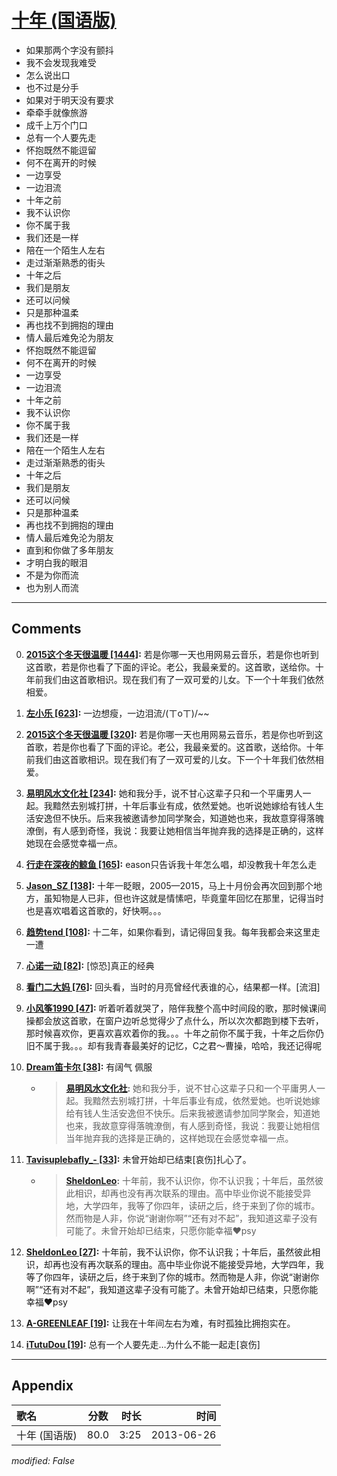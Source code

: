 # [十年 (国语版)](https://music.163.com/song?id=26608828)

* 如果那两个字没有颤抖
* 我不会发现我难受
* 怎么说出口
* 也不过是分手
* 如果对于明天没有要求
* 牵牵手就像旅游
* 成千上万个门口
* 总有一个人要先走
* 怀抱既然不能逗留
* 何不在离开的时候
* 一边享受
* 一边泪流
* 十年之前
* 我不认识你
* 你不属于我
* 我们还是一样
* 陪在一个陌生人左右
* 走过渐渐熟悉的街头
* 十年之后
* 我们是朋友
* 还可以问候
* 只是那种温柔
* 再也找不到拥抱的理由
* 情人最后难免沦为朋友
* 怀抱既然不能逗留
* 何不在离开的时候
* 一边享受
* 一边泪流
* 十年之前
* 我不认识你
* 你不属于我
* 我们还是一样
* 陪在一个陌生人左右
* 走过渐渐熟悉的街头
* 十年之后
* 我们是朋友
* 还可以问候
* 只是那种温柔
* 再也找不到拥抱的理由
* 情人最后难免沦为朋友
* 直到和你做了多年朋友
* 才明白我的眼泪
* 不是为你而流
* 也为别人而流


---

## Comments
0. **[2015这个冬天很温暖 \[1444\]](https://music.163.com/#/user/home?id=66435342):** 若是你哪一天也用网易云音乐，若是你也听到这首歌，若是你也看了下面的评论。老公，我最亲爱的。这首歌，送给你。十年前我们由这首歌相识。现在我们有了一双可爱的儿女。下一个十年我们依然相爱。

1. **[左小乐 \[623\]](https://music.163.com/#/user/home?id=53435951):** 一边想瘦，一边泪流/(ㄒoㄒ)/~~ 

2. **[2015这个冬天很温暖 \[320\]](https://music.163.com/#/user/home?id=66435342):** 若是你哪一天也用网易云音乐，若是你也听到这首歌，若是你也看了下面的评论。老公，我最亲爱的。这首歌，送给你。十年前我们由这首歌相识。现在我们有了一双可爱的儿女。下一个十年我们依然相爱。

3. **[易明风水文化社 \[234\]](https://music.163.com/#/user/home?id=304661423):** 她和我分手，说不甘心这辈子只和一个平庸男人一起。我黯然去别城打拼，十年后事业有成，依然爱她。也听说她嫁给有钱人生活安逸但不快乐。后来我被邀请参加同学聚会，知道她也来，我故意穿得落魄潦倒，有人感到奇怪，我说：我要让她相信当年抛弃我的选择是正确的，这样她现在会感觉幸福一点。

4. **[行走在深夜的鲸鱼 \[165\]](https://music.163.com/#/user/home?id=295480184):** eason只告诉我十年怎么唱，却没教我十年怎么走

5. **[Jason_SZ \[138\]](https://music.163.com/#/user/home?id=55972518):** 十年一眨眼，2005—2015，马上十月份会再次回到那个地方，虽知物是人已非，但也许这就是情愫吧，毕竟童年回忆在那里，记得当时也是喜欢唱着这首歌的，好快啊。。。

6. **[趋势tend \[108\]](https://music.163.com/#/user/home?id=285648228):** 十二年，如果你看到，请记得回复我。每年我都会来这里走一遭

7. **[心诺一动 \[82\]](https://music.163.com/#/user/home?id=54776971):** [惊恐]真正的经典

8. **[看门二大妈 \[76\]](https://music.163.com/#/user/home?id=5847519):** 回头看，当时的月亮曾经代表谁的心，结果都一样。[流泪]

9. **[小风筝1990 \[47\]](https://music.163.com/#/user/home?id=353940151):** 听着听着就哭了，陪伴我整个高中时间段的歌，那时候课间操都会放这首歌，在窗户边听总觉得少了点什么，所以次次都跑到楼下去听，那时候喜欢你，更喜欢喜欢着你的我。。。十年之前你不属于我，十年之后你仍旧不属于我。。。却有我青春最美好的记忆，C之君～曹操，哈哈，我还记得呢

10. **[Dream笛卡尔 \[38\]](https://music.163.com/#/user/home?id=484497498):** 有阔气      佩服
	* > **[易明风水文化社](https://music.163.com/#/user/home?id=304661423):** 她和我分手，说不甘心这辈子只和一个平庸男人一起。我黯然去别城打拼，十年后事业有成，依然爱她。也听说她嫁给有钱人生活安逸但不快乐。后来我被邀请参加同学聚会，知道她也来，我故意穿得落魄潦倒，有人感到奇怪，我说：我要让她相信当年抛弃我的选择是正确的，这样她现在会感觉幸福一点。

11. **[Tavisuplebafly_- \[33\]](https://music.163.com/#/user/home?id=528911847):** 未曾开始却已结束[哀伤]扎心了。
	* > **[SheldonLeo](https://music.163.com/#/user/home?id=117833061):** 十年前，我不认识你，你不认识我；十年后，虽然彼此相识，却再也没有再次联系的理由。高中毕业你说不能接受异地，大学四年，我等了你四年，读研之后，终于来到了你的城市。然而物是人非，你说“谢谢你啊”“还有对不起”，我知道这辈子没有可能了。未曾开始却已结束，只愿你能幸福❤psy

12. **[SheldonLeo \[27\]](https://music.163.com/#/user/home?id=117833061):** 十年前，我不认识你，你不认识我；十年后，虽然彼此相识，却再也没有再次联系的理由。高中毕业你说不能接受异地，大学四年，我等了你四年，读研之后，终于来到了你的城市。然而物是人非，你说“谢谢你啊”“还有对不起”，我知道这辈子没有可能了。未曾开始却已结束，只愿你能幸福❤psy

13. **[A-GREENLEAF \[19\]](https://music.163.com/#/user/home?id=427728508):** 让我在十年间左右为难，有时孤独比拥抱实在。

14. **[iTutuDou \[19\]](https://music.163.com/#/user/home?id=326202907):** 总有一个人要先走…为什么不能一起走[哀伤]



---

## Appendix

|歌名|分数|时长|时间|
|:---|:---:|---:|---:|
|十年 (国语版)|80.0|3:25|2013-06-26

*modified: False*